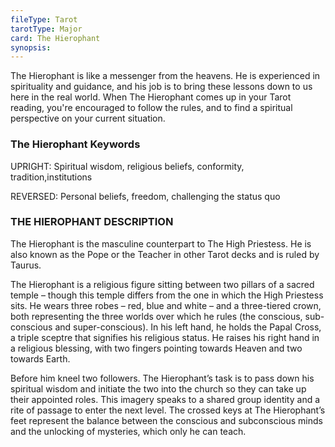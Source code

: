 ```yaml
---
fileType: Tarot
tarotType: Major
card: The Hierophant
synopsis: 
---
```

The Hierophant is like a messenger from the heavens. He is experienced in spirituality and guidance, and his job is to bring these lessons down to us here in the real world. When The Hierophant comes up in your Tarot reading, you're encouraged to follow the rules, and to find a spiritual perspective on your current situation.

### The Hierophant Keywords

UPRIGHT: Spiritual wisdom, religious beliefs, conformity, tradition,institutions

REVERSED: Personal beliefs, freedom, challenging the status quo

### THE HIEROPHANT DESCRIPTION

The Hierophant is the masculine counterpart to The High Priestess. He is also known as the Pope or the Teacher in other Tarot decks and is ruled by Taurus.

The Hierophant is a religious figure sitting between two pillars of a sacred temple – though this temple differs from the one in which the High Priestess sits. He wears three robes – red, blue and white – and a three-tiered crown, both representing the three worlds over which he rules (the conscious, sub-conscious and super-conscious). In his left hand, he holds the Papal Cross, a triple sceptre that signifies his religious status. He raises his right hand in a religious blessing, with two fingers pointing towards Heaven and two towards Earth.

Before him kneel two followers. The Hierophant’s task is to pass down his spiritual wisdom and initiate the two into the church so they can take up their appointed roles. This imagery speaks to a shared group identity and a rite of passage to enter the next level. The crossed keys at The Hierophant’s feet represent the balance between the conscious and subconscious minds and the unlocking of mysteries, which only he can teach.
